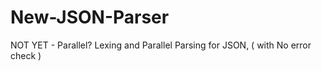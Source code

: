 # New-JSON-Parser
NOT YET - Parallel? Lexing and Parallel Parsing for JSON, ( with No error check )

